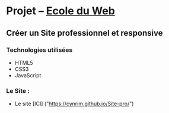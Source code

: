 # Projet – [Ecole du Web]("https://www.ecole-du-web.net/")

## Créer un Site professionnel et responsive 

### Technologies utilisées
 * HTML5
 * CSS3
* JavaScript

### Le Site :

* Le site [ICI] ("https://cynrim.github.io/Site-pro/")
